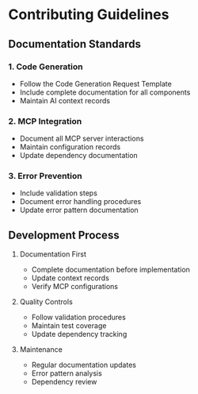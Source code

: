 # Contributing Guidelines

## Documentation Standards

### 1. Code Generation
- Follow the Code Generation Request Template
- Include complete documentation for all components
- Maintain AI context records

### 2. MCP Integration
- Document all MCP server interactions
- Maintain configuration records
- Update dependency documentation

### 3. Error Prevention
- Include validation steps
- Document error handling procedures
- Update error pattern documentation

## Development Process

1. Documentation First
   - Complete documentation before implementation
   - Update context records
   - Verify MCP configurations

2. Quality Controls
   - Follow validation procedures
   - Maintain test coverage
   - Update dependency tracking

3. Maintenance
   - Regular documentation updates
   - Error pattern analysis
   - Dependency review